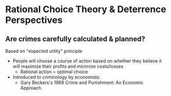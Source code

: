 Rational Choice Theory & Deterrence Perspectives
================================================

Are crimes carefully calculated & planned?
------------------------------------------
Based on "expected utility" principle
  * People will choose a course of action based on whether they believe
    it will maximize their profits and minimize costs/losses
      * Rational action = optimal choice
  * Introduced to criminology by economists:
      * Gary Beckers's 1968 Crime and Punishment: An Economic Approach.
